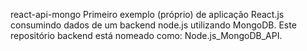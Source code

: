 react-api-mongo
    Primeiro exemplo (próprio) de aplicação 
    React.js consumindo dados de um backend node.js utilizando MongoDB.
    Este repositório backend está nomeado como: Node.js_MongoDB_API.